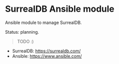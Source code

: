 # SurrealDB Ansible module

Ansible module to manage SurrealDB.

Status: planning.

> TODO :)

* SurrealDB: https://surrealdb.com/
* Ansible: https://www.ansible.com/
